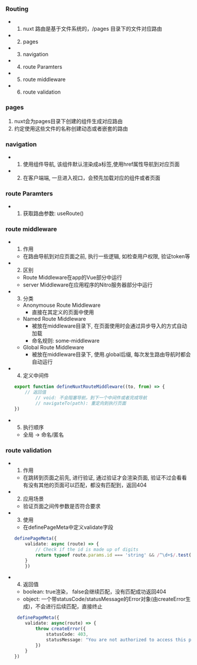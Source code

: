 ### Routing
- 1. nuxt 路由是基于文件系统的，/pages 目录下的文件对应路由
- 2. pages
- 3. navigation
- 4. route Paramters
- 5. route middleware
- 6. route validation


### pages
1. nuxt会为pages目录下创建的组件生成对应路由
2. 约定使用这些文件的名称创建动态或者嵌套的路由

### navigation
- 1. 使用<NuxtLink>组件导航, 该组件默认渲染成a标签,使用href属性导航到对应页面
- 2. 在客户端端, <NuxtLink>一旦进入视口，会预先加载对应的组件或者页面

### route Paramters
- 1. 获取路由参数: useRoute()

### route middleware
- 1. 作用
    - 在路由导航到对应页面之前, 执行一些逻辑, 如检查用户权限, 验证token等
- 2. 区别
    - Route Middleware在app的Vue部分中运行
    - server Middleware在应用程序的Nitro服务器部分中运行
- 3. 分类
    - Anonymouse Route Middleware
        - 直接在其定义的页面中使用
    - Named Route Middleware
        - 被放在middleware目录下, 在页面使用时会通过异步导入的方式自动加载
        - 命名规则: some-middleware
    - Global Route Middleware
        - 被放在middleware目录下, 使用.global后缀, 每次发生路由导航时都会自动运行
- 4. 定义中间件
    ```ts
    export function defineNuxtRouteMiddleware((to, from) => {
        // 返回值
            // void: 不会阻塞导航，到下一个中间件或者完成导航
            // navigateTo(path): 重定向到执行页面
    })
    ```
- 5. 执行顺序
    - 全局 -> 命名/匿名

### route validation
- 1. 作用
    - 在跳转到页面之前先, 进行验证, 通过验证才会渲染页面, 验证不过会看看有没有其他的页面可以匹配，都没有匹配到，返回404
- 2. 应用场景
    - 验证页面之间传参数是否符合要求
- 3. 使用
    - 在definePageMeta中定义validate字段
    ```ts
    definePageMeta({
        validate: async (route) => {
            // Check if the id is made up of digits
            return typeof route.params.id === 'string' && /^\d+$/.test(route.params.id)
        }
        })
    ```
- 4. 返回值
    - boolean: true渲染， false会继续匹配，没有匹配成功返回404
    - object: 一个带statusCode/statusMessage的Error对象(由createError生成)，不会进行后续匹配，直接终止
    ```ts
     definePageMeta({
        validate: async(route) => {
            throw createError({
                statusCode: 403,
                statusMessage: "You are not authorized to access this page."
            })
        }
    })
    ```